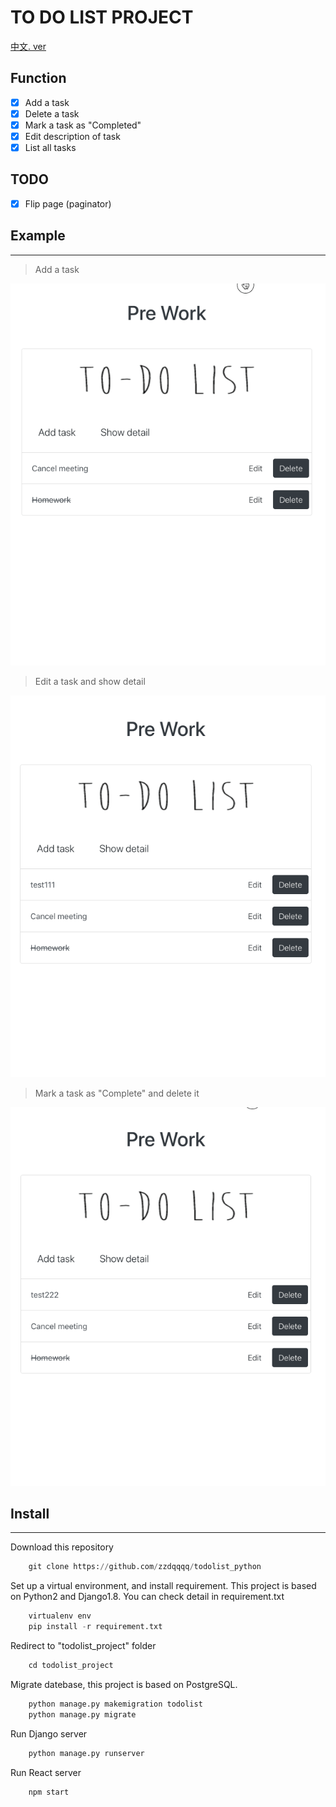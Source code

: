 # TO DO LIST PROJECT

[中文. ver](README_zh.md)

## Function
- [x] Add a task
- [x] Delete a task
- [x] Mark a task as "Completed"
- [x] Edit description of task
- [x] List all tasks

## TODO
- [x] Flip page (paginator)

## Example
***
> Add a task

![todolist_python](readme_gif/add_task.gif)

> Edit a task and show detail

![todolist_python](readme_gif/edit_task.gif)

> Mark a task as "Complete" and delete it

![todolist_python](readme_gif/delete_task.gif)

## Install
***
Download this repository
```python
    git clone https://github.com/zzdqqqq/todolist_python
```
Set up a virtual environment, and install requirement. This project is based on Python2 and Django1.8. You can check detail in requirement.txt

```python
    virtualenv env
    pip install -r requirement.txt
```
Redirect to "todolist_project" folder
```python
    cd todolist_project
```
Migrate datebase, this project is based on PostgreSQL.
```python
    python manage.py makemigration todolist
    python manage.py migrate
```
Run Django server
```python
    python manage.py runserver
```
Run React server
```javascript
    npm start
```
